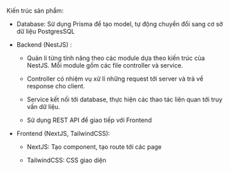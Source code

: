 Kiến trúc sản phẩm:

-   Database: Sử dụng Prisma để tạo model, tự động chuyển đổi sang cơ sở
    dữ liệu PostgresSQL

-   Backend (NestJS) :

    -   Quản lí từng tính năng theo các module dựa theo kiến trúc của
        NestJS. Mỗi module gồm các file controller và service.

    -   Controller có nhiệm vụ xử lí những request tới server và trả về
        response cho client.

    -   Service kết nối tới database, thực hiện các thao tác liên quan
        tới truy vấn dữ liệu.

    -   Sử dụng REST API để giao tiếp với Frontend

-   Frontend (NextJS, TailwindCSS):

    -   NextJS: Tạo component, tạo route tới các page

    -   TailwindCSS: CSS giao diện
